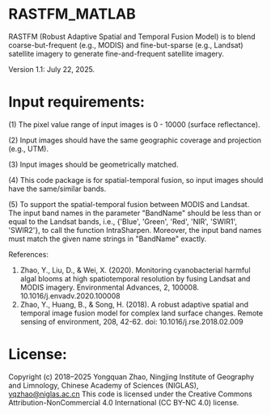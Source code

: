 # RASTFM_MATLAB
RASTFM (Robust Adaptive Spatial and Temporal Fusion Model) is to blend coarse-but-frequent (e.g., MODIS) and fine-but-sparse (e.g., Landsat) satellite imagery to generate fine-and-frequent satellite imagery.

Version 1.1: July 22, 2025.

Input requirements:
===================================================================================================================================================================
(1) The pixel value range of input images is 0 - 10000 (surface reflectance).

(2) Input images should have the same geographic coverage and projection (e.g., UTM).

(3) Input images should be geometrically matched. 

(4) This code package is for spatial-temporal fusion, so input images should have the same/similar bands.

(5) To support the spatial-temporal fusion between MODIS and Landsat. The input band names in the parameter "BandName" should be less than or equal to the Landsat bands, i.e., {'Blue', 'Green', 'Red', 'NIR', 'SWIR1', 'SWIR2'}, to call the function IntraSharpen. Moreover, the input band names must match the given name strings in "BandName" exactly.
    
References:

1. Zhao, Y., Liu, D., & Wei, X. (2020). Monitoring cyanobacterial harmful algal blooms at high spatiotemporal resolution by fusing Landsat and MODIS imagery. Environmental Advances, 2, 100008. 10.1016/j.envadv.2020.100008
2. Zhao, Y., Huang, B., & Song, H. (2018). A robust adaptive spatial and temporal image fusion model for complex land surface changes. Remote sensing of environment, 208, 42-62. doi: 10.1016/j.rse.2018.02.009

License:
===================================================================================================================================================================
Copyright (c) 2018–2025 Yongquan Zhao, Ningjing Institute of Geography and Limnology, Chinese Academy of Sciences (NIGLAS), yqzhao@niglas.ac.cn
This code is licensed under the Creative Commons Attribution-NonCommercial 4.0 International (CC BY-NC 4.0) license.
